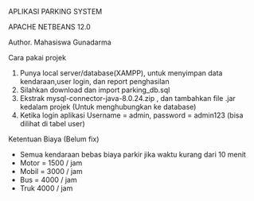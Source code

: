 APLIKASI PARKING SYSTEM

APACHE NETBEANS 12.0

Author. Mahasiswa Gunadarma

Cara pakai projek
1. Punya local server/database(XAMPP), untuk menyimpan data kendaraan,user login, dan report penghasilan
2. Silahkan download dan import parking_db.sql  
3. Ekstrak mysql-connector-java-8.0.24.zip , dan tambahkan file .jar kedalam projek (Untuk menghubungkan ke database)
4. Ketika login aplikasi
    Username = admin, password = admin123  (bisa dilihat di tabel user)


Ketentuan Biaya (Belum fix)
- Semua kendaraan bebas biaya parkir jika waktu kurang dari 10 menit
- Motor = 1500 / jam 
- Mobil = 3000 / jam
- Bus = 4000 / jam
- Truk 4000 / jam
